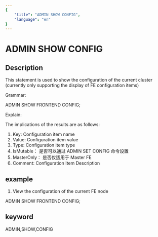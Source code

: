 ```yaml
---
{
    "title": "ADMIN SHOW CONFIG",
    "language": "en"
}
---
```


<!-- 
Licensed to the Apache Software Foundation (ASF) under one
or more contributor license agreements.  See the NOTICE file
distributed with this work for additional information
regarding copyright ownership.  The ASF licenses this file
to you under the Apache License, Version 2.0 (the
"License"); you may not use this file except in compliance
with the License.  You may obtain a copy of the License at

  http://www.apache.org/licenses/LICENSE-2.0

Unless required by applicable law or agreed to in writing,
software distributed under the License is distributed on an
"AS IS" BASIS, WITHOUT WARRANTIES OR CONDITIONS OF ANY
KIND, either express or implied.  See the License for the
specific language governing permissions and limitations
under the License.
-->

# ADMIN SHOW CONFIG

## Description

This statement is used to show the configuration of the current cluster (currently only supporting the display of FE configuration items)

Grammar:

ADMIN SHOW FRONTEND CONFIG;

Explain:

The implications of the results are as follows:

1. Key: Configuration item name
2. Value: Configuration item value
3. Type: Configuration item type
4. IsMutable：  是否可以通过 ADMIN SET CONFIG 命令设置
5. MasterOnly： 是否仅适用于 Master FE
6. Comment: Configuration Item Description

## example

1. View the configuration of the current FE node

ADMIN SHOW FRONTEND CONFIG;

## keyword

ADMIN,SHOW,CONFIG
